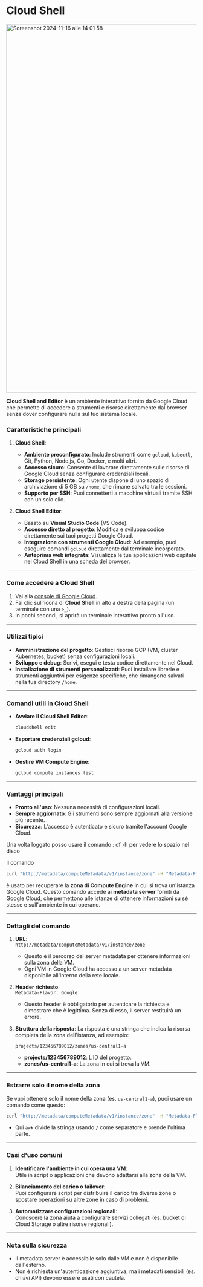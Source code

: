 


# Cloud Shell


<img width="975" alt="Screenshot 2024-11-16 alle 14 01 58" src="https://github.com/user-attachments/assets/78a7c25f-4ef8-4994-814e-99aded921c8b">





**Cloud Shell and Editor** è un ambiente interattivo fornito da Google Cloud che permette di accedere a strumenti e risorse direttamente dal browser senza dover configurare nulla sul tuo sistema locale. 

### **Caratteristiche principali**

1. **Cloud Shell**:
   - **Ambiente preconfigurato**: Include strumenti come `gcloud`, `kubectl`, Git, Python, Node.js, Go, Docker, e molti altri.
   - **Accesso sicuro**: Consente di lavorare direttamente sulle risorse di Google Cloud senza configurare credenziali locali.
   - **Storage persistente**: Ogni utente dispone di uno spazio di archiviazione di 5 GB su `/home`, che rimane salvato tra le sessioni.
   - **Supporto per SSH**: Puoi connetterti a macchine virtuali tramite SSH con un solo clic.

2. **Cloud Shell Editor**:
   - Basato su **Visual Studio Code** (VS Code).
   - **Accesso diretto al progetto**: Modifica e sviluppa codice direttamente sui tuoi progetti Google Cloud.
   - **Integrazione con strumenti Google Cloud**: Ad esempio, puoi eseguire comandi `gcloud` direttamente dal terminale incorporato.
   - **Anteprima web integrata**: Visualizza le tue applicazioni web ospitate nel Cloud Shell in una scheda del browser.

---

### **Come accedere a Cloud Shell**
1. Vai alla [console di Google Cloud](https://console.cloud.google.com).
2. Fai clic sull'icona di **Cloud Shell** in alto a destra della pagina (un terminale con una `>_`).
3. In pochi secondi, si aprirà un terminale interattivo pronto all'uso.

---

### **Utilizzi tipici**
- **Amministrazione del progetto**: Gestisci risorse GCP (VM, cluster Kubernetes, bucket) senza configurazioni locali.
- **Sviluppo e debug**: Scrivi, esegui e testa codice direttamente nel Cloud.
- **Installazione di strumenti personalizzati**: Puoi installare librerie e strumenti aggiuntivi per esigenze specifiche, che rimangono salvati nella tua directory `/home`.

---

### **Comandi utili in Cloud Shell**
- **Avviare il Cloud Shell Editor**:
  ```bash
  cloudshell edit
  ```
- **Esportare credenziali gcloud**:
  ```bash
  gcloud auth login
  ```
- **Gestire VM Compute Engine**:
  ```bash
  gcloud compute instances list
  ```

---

### **Vantaggi principali**
- **Pronto all'uso**: Nessuna necessità di configurazioni locali.
- **Sempre aggiornato**: Gli strumenti sono sempre aggiornati alla versione più recente.
- **Sicurezza**: L'accesso è autenticato e sicuro tramite l'account Google Cloud.


Una volta loggato posso usare il comando : df -h per vedere lo spazio nel disco


Il comando 

```bash
curl "http://metadata/computeMetadata/v1/instance/zone" -H "Metadata-Flavor: Google"
```

è usato per recuperare la **zona di Compute Engine** in cui si trova un'istanza Google Cloud. Questo comando accede ai **metadata server** forniti da Google Cloud, che permettono alle istanze di ottenere informazioni su sé stesse e sull'ambiente in cui operano.

---

### **Dettagli del comando**

1. **URL**:  
   `http://metadata/computeMetadata/v1/instance/zone`  
   - Questo è il percorso del server metadata per ottenere informazioni sulla zona della VM.
   - Ogni VM in Google Cloud ha accesso a un server metadata disponibile all'interno della rete locale.

2. **Header richiesto**:  
   `Metadata-Flavor: Google`  
   - Questo header è obbligatorio per autenticare la richiesta e dimostrare che è legittima. Senza di esso, il server restituirà un errore.

3. **Struttura della risposta**:
   La risposta è una stringa che indica la risorsa completa della zona dell'istanza, ad esempio:
   ```
   projects/123456789012/zones/us-central1-a
   ```
   - **projects/123456789012**: L'ID del progetto.
   - **zones/us-central1-a**: La zona in cui si trova la VM.

---

### **Estrarre solo il nome della zona**
Se vuoi ottenere solo il nome della zona (es. `us-central1-a`), puoi usare un comando come questo:
```bash
curl "http://metadata/computeMetadata/v1/instance/zone" -H "Metadata-Flavor: Google" | awk -F'/' '{print $NF}'
```
- Qui `awk` divide la stringa usando `/` come separatore e prende l'ultima parte.

---

### **Casi d'uso comuni**
1. **Identificare l'ambiente in cui opera una VM**:  
   Utile in script o applicazioni che devono adattarsi alla zona della VM.

2. **Bilanciamento del carico o failover**:  
   Puoi configurare script per distribuire il carico tra diverse zone o spostare operazioni su altre zone in caso di problemi.

3. **Automatizzare configurazioni regionali**:  
   Conoscere la zona aiuta a configurare servizi collegati (es. bucket di Cloud Storage o altre risorse regionali).

---

### **Nota sulla sicurezza**
- Il metadata server è accessibile solo dalle VM e non è disponibile dall'esterno.
- Non è richiesta un'autenticazione aggiuntiva, ma i metadati sensibili (es. chiavi API) devono essere usati con cautela.






